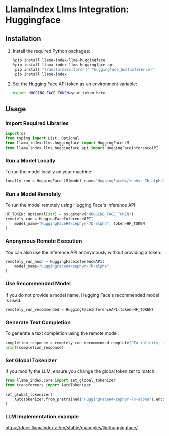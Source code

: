 # LlamaIndex Llms Integration: Huggingface

## Installation

1. Install the required Python packages:

   ```bash
   %pip install llama-index-llms-huggingface
   %pip install llama-index-llms-huggingface-api
   !pip install "transformers[torch]" "huggingface_hub[inference]"
   !pip install llama-index
   ```

2. Set the Hugging Face API token as an environment variable:

   ```bash
   export HUGGING_FACE_TOKEN=your_token_here
   ```

## Usage

### Import Required Libraries

```python
import os
from typing import List, Optional
from llama_index.llms.huggingface import HuggingFaceLLM
from llama_index.llms.huggingface_api import HuggingFaceInferenceAPI
```

### Run a Model Locally

To run the model locally on your machine:

```python
locally_run = HuggingFaceLLM(model_name="HuggingFaceH4/zephyr-7b-alpha")
```

### Run a Model Remotely

To run the model remotely using Hugging Face's Inference API:

```python
HF_TOKEN: Optional[str] = os.getenv("HUGGING_FACE_TOKEN")
remotely_run = HuggingFaceInferenceAPI(
    model_name="HuggingFaceH4/zephyr-7b-alpha", token=HF_TOKEN
)
```

### Anonymous Remote Execution

You can also use the Inference API anonymously without providing a token:

```python
remotely_run_anon = HuggingFaceInferenceAPI(
    model_name="HuggingFaceH4/zephyr-7b-alpha"
)
```

### Use Recommended Model

If you do not provide a model name, Hugging Face's recommended model is used:

```python
remotely_run_recommended = HuggingFaceInferenceAPI(token=HF_TOKEN)
```

### Generate Text Completion

To generate a text completion using the remote model:

```python
completion_response = remotely_run_recommended.complete("To infinity, and")
print(completion_response)
```

### Set Global Tokenizer

If you modify the LLM, ensure you change the global tokenizer to match:

```python
from llama_index.core import set_global_tokenizer
from transformers import AutoTokenizer

set_global_tokenizer(
    AutoTokenizer.from_pretrained("HuggingFaceH4/zephyr-7b-alpha").encode
)
```

### LLM Implementation example

https://docs.llamaindex.ai/en/stable/examples/llm/huggingface/
